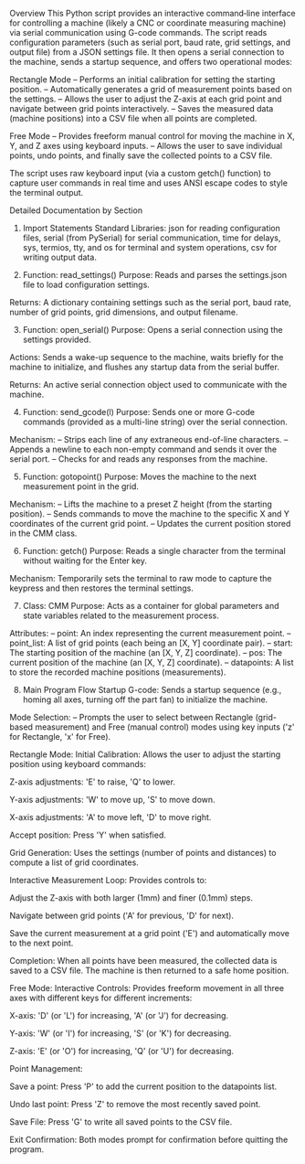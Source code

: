 Overview
This Python script provides an interactive command‐line interface for controlling a machine (likely a CNC or coordinate measuring machine) via serial communication using G-code commands. The script reads configuration parameters (such as serial port, baud rate, grid settings, and output file) from a JSON settings file. It then opens a serial connection to the machine, sends a startup sequence, and offers two operational modes:

Rectangle Mode
– Performs an initial calibration for setting the starting position.
– Automatically generates a grid of measurement points based on the settings.
– Allows the user to adjust the Z-axis at each grid point and navigate between grid points interactively.
– Saves the measured data (machine positions) into a CSV file when all points are completed.

Free Mode
– Provides freeform manual control for moving the machine in X, Y, and Z axes using keyboard inputs.
– Allows the user to save individual points, undo points, and finally save the collected points to a CSV file.

The script uses raw keyboard input (via a custom getch() function) to capture user commands in real time and uses ANSI escape codes to style the terminal output.

Detailed Documentation by Section
1. Import Statements
Standard Libraries:
json for reading configuration files,
serial (from PySerial) for serial communication,
time for delays,
sys, termios, tty, and os for terminal and system operations,
csv for writing output data.

2. Function: read_settings()
Purpose:
Reads and parses the settings.json file to load configuration settings.

Returns:
A dictionary containing settings such as the serial port, baud rate, number of grid points, grid dimensions, and output filename.

3. Function: open_serial()
Purpose:
Opens a serial connection using the settings provided.

Actions:
Sends a wake-up sequence to the machine, waits briefly for the machine to initialize, and flushes any startup data from the serial buffer.

Returns:
An active serial connection object used to communicate with the machine.

4. Function: send_gcode(l)
Purpose:
Sends one or more G-code commands (provided as a multi-line string) over the serial connection.

Mechanism:
– Strips each line of any extraneous end-of-line characters.
– Appends a newline to each non-empty command and sends it over the serial port.
– Checks for and reads any responses from the machine.

5. Function: gotopoint()
Purpose:
Moves the machine to the next measurement point in the grid.

Mechanism:
– Lifts the machine to a preset Z height (from the starting position).
– Sends commands to move the machine to the specific X and Y coordinates of the current grid point.
– Updates the current position stored in the CMM class.

6. Function: getch()
Purpose:
Reads a single character from the terminal without waiting for the Enter key.

Mechanism:
Temporarily sets the terminal to raw mode to capture the keypress and then restores the terminal settings.

7. Class: CMM
Purpose:
Acts as a container for global parameters and state variables related to the measurement process.

Attributes:
– point: An index representing the current measurement point.
– point_list: A list of grid points (each being an [X, Y] coordinate pair).
– start: The starting position of the machine (an [X, Y, Z] coordinate).
– pos: The current position of the machine (an [X, Y, Z] coordinate).
– datapoints: A list to store the recorded machine positions (measurements).

8. Main Program Flow
Startup G-code:
Sends a startup sequence (e.g., homing all axes, turning off the part fan) to initialize the machine.

Mode Selection:
– Prompts the user to select between Rectangle (grid-based measurement) and Free (manual control) modes using key inputs ('z' for Rectangle, 'x' for Free).

Rectangle Mode:
Initial Calibration:
Allows the user to adjust the starting position using keyboard commands:

Z-axis adjustments: 'E' to raise, 'Q' to lower.

Y-axis adjustments: 'W' to move up, 'S' to move down.

X-axis adjustments: 'A' to move left, 'D' to move right.

Accept position: Press 'Y' when satisfied.

Grid Generation:
Uses the settings (number of points and distances) to compute a list of grid coordinates.

Interactive Measurement Loop:
Provides controls to:

Adjust the Z-axis with both larger (1mm) and finer (0.1mm) steps.

Navigate between grid points ('A' for previous, 'D' for next).

Save the current measurement at a grid point ('E') and automatically move to the next point.

Completion:
When all points have been measured, the collected data is saved to a CSV file. The machine is then returned to a safe home position.

Free Mode:
Interactive Controls:
Provides freeform movement in all three axes with different keys for different increments:

X-axis: 'D' (or 'L') for increasing, 'A' (or 'J') for decreasing.

Y-axis: 'W' (or 'I') for increasing, 'S' (or 'K') for decreasing.

Z-axis: 'E' (or 'O') for increasing, 'Q' (or 'U') for decreasing.

Point Management:

Save a point: Press 'P' to add the current position to the datapoints list.

Undo last point: Press 'Z' to remove the most recently saved point.

Save File: Press 'G' to write all saved points to the CSV file.

Exit Confirmation:
Both modes prompt for confirmation before quitting the program.